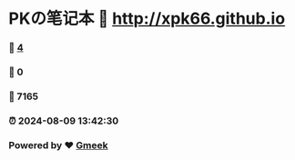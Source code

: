 # PKの笔记本 :link: http://xpk66.github.io 
### :page_facing_up: [4](http://xpk66.github.io/tag.html) 
### :speech_balloon: 0 
### :hibiscus: 7165 
### :alarm_clock: 2024-08-09 13:42:30 
### Powered by :heart: [Gmeek](https://github.com/Meekdai/Gmeek)
